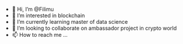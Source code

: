 - 👋 Hi, I’m @Filimu
- 👀 I’m interested in blockchain
- 🌱 I’m currently learning master of data science
- 💞️ I’m looking to collaborate on ambassador project in crypto world
- 📫 How to reach me ...

<!---
Filimu/Filimu is a ✨ special ✨ repository because its `README.md` (this file) appears on your GitHub profile.
You can click the Preview link to take a look at your changes.
--->
